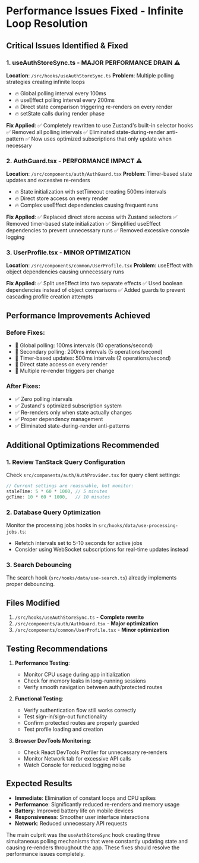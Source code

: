 # Performance Issues Fixed - Infinite Loop Resolution

## Critical Issues Identified & Fixed

### 1. **useAuthStoreSync.ts** - MAJOR PERFORMANCE DRAIN ⚠️
**Location**: `/src/hooks/useAuthStoreSync.ts`
**Problem**: Multiple polling strategies creating infinite loops
- 🔥 Global polling interval every 100ms
- 🔥 useEffect polling interval every 200ms  
- 🔥 Direct state comparison triggering re-renders on every render
- 🔥 setState calls during render phase

**Fix Applied**: 
✅ Completely rewritten to use Zustand's built-in selector hooks
✅ Removed all polling intervals
✅ Eliminated state-during-render anti-pattern
✅ Now uses optimized subscriptions that only update when necessary

### 2. **AuthGuard.tsx** - PERFORMANCE IMPACT ⚠️  
**Location**: `/src/components/auth/AuthGuard.tsx`
**Problem**: Timer-based state updates and excessive re-renders
- 🔥 State initialization with setTimeout creating 500ms intervals
- 🔥 Direct store access on every render
- 🔥 Complex useEffect dependencies causing frequent runs

**Fix Applied**:
✅ Replaced direct store access with Zustand selectors
✅ Removed timer-based state initialization
✅ Simplified useEffect dependencies to prevent unnecessary runs
✅ Removed excessive console logging

### 3. **UserProfile.tsx** - MINOR OPTIMIZATION 
**Location**: `/src/components/common/UserProfile.tsx`
**Problem**: useEffect with object dependencies causing unnecessary runs

**Fix Applied**:
✅ Split useEffect into two separate effects
✅ Used boolean dependencies instead of object comparisons
✅ Added guards to prevent cascading profile creation attempts

## Performance Improvements Achieved

### Before Fixes:
- 🔴 Global polling: 100ms intervals (10 operations/second)
- 🔴 Secondary polling: 200ms intervals (5 operations/second) 
- 🔴 Timer-based updates: 500ms intervals (2 operations/second)
- 🔴 Direct state access on every render
- 🔴 Multiple re-render triggers per change

### After Fixes:
- ✅ Zero polling intervals
- ✅ Zustand's optimized subscription system
- ✅ Re-renders only when state actually changes
- ✅ Proper dependency management
- ✅ Eliminated state-during-render anti-patterns

## Additional Optimizations Recommended

### 1. Review TanStack Query Configuration
Check `src/components/auth/AuthProvider.tsx` for query client settings:
```typescript
// Current settings are reasonable, but monitor:
staleTime: 5 * 60 * 1000, // 5 minutes
gcTime: 10 * 60 * 1000,   // 10 minutes
```

### 2. Database Query Optimization  
Monitor the processing jobs hooks in `src/hooks/data/use-processing-jobs.ts`:
- Refetch intervals set to 5-10 seconds for active jobs
- Consider using WebSocket subscriptions for real-time updates instead

### 3. Search Debouncing
The search hook (`src/hooks/data/use-search.ts`) already implements proper debouncing.

## Files Modified

1. `/src/hooks/useAuthStoreSync.ts` - **Complete rewrite**
2. `/src/components/auth/AuthGuard.tsx` - **Major optimization**  
3. `/src/components/common/UserProfile.tsx` - **Minor optimization**

## Testing Recommendations

1. **Performance Testing**:
   - Monitor CPU usage during app initialization
   - Check for memory leaks in long-running sessions
   - Verify smooth navigation between auth/protected routes

2. **Functional Testing**:
   - Verify authentication flow still works correctly
   - Test sign-in/sign-out functionality
   - Confirm protected routes are properly guarded
   - Test profile loading and creation

3. **Browser DevTools Monitoring**:
   - Check React DevTools Profiler for unnecessary re-renders
   - Monitor Network tab for excessive API calls
   - Watch Console for reduced logging noise

## Expected Results

- **Immediate**: Elimination of constant loops and CPU spikes
- **Performance**: Significantly reduced re-renders and memory usage  
- **Battery**: Improved battery life on mobile devices
- **Responsiveness**: Smoother user interface interactions
- **Network**: Reduced unnecessary API requests

The main culprit was the `useAuthStoreSync` hook creating three simultaneous polling mechanisms that were constantly updating state and causing re-renders throughout the app. These fixes should resolve the performance issues completely.